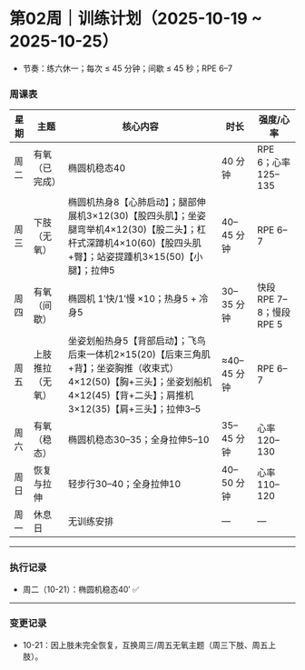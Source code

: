 # 第02周｜训练计划（2025-10-19 ~ 2025-10-25）

 - 节奏：练六休一；每次 ≤ 45 分钟；间歇 ≤ 45 秒；RPE 6–7

### 周课表
| 星期 | 主题 | 核心内容 | 时长 | 强度/心率 |
|------|------|----------|------|-----------|
| 周二 | 有氧（已完成） | 椭圆机稳态40 | 40 分钟 | RPE 6；心率 125–135 |
| 周三 | 下肢（无氧） | 椭圆机热身8【心肺启动】；腿部伸展机3×12(30)【股四头肌】；坐姿腿弯举机4×12(30)【股二头】；杠杆式深蹲机4×10(60)【股四头肌+臀】；站姿提踵机3×15(50)【小腿】；拉伸5 | 40–45 分钟 | RPE 6–7 |
| 周四 | 有氧（间歇） | 椭圆机 1′快/1′慢 ×10；热身5 + 冷身5 | 30–35 分钟 | 快段RPE 7–8；慢段RPE 5 |
| 周五 | 上肢推拉（无氧） | 坐姿划船热身5【背部启动】；飞鸟后束一体机2×15(20)【后束三角肌+背】；坐姿胸推（收束式）4×12(50)【胸+三头】；坐姿划船机4×12(45)【背+二头】；肩推机3×12(35)【肩+三头】；拉伸3–5 | ≈40–45 分钟 | RPE 6–7 |
| 周六 | 有氧（稳态） | 椭圆机稳态30–35；全身拉伸5–10 | 35–45 分钟 | 心率 120–130 |
| 周日 | 恢复与拉伸 | 轻步行30–40；全身拉伸10 | 40–50 分钟 | 心率 110–120 |
| 周一 | 休息日 | 无训练安排 | — | — |

---

### 执行记录
- 周二（10-21）：椭圆机稳态40′ ✅

---

### 变更记录
- 10-21：因上肢未完全恢复，互换周三/周五无氧主题（周三下肢、周五上肢）。



